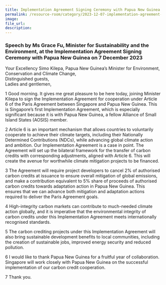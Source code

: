 ```yaml
---
title: Implementation Agreement Signing Ceremony with Papua New Guinea - Ms Grace Fu
permalink: /resource-room/category/2023-12-07-implementation-agreement-papua-new-guinea
image: 
file_url: 
description: 
---
```


### Speech by Ms Grace Fu, Minister for Sustainability and the Environment, at the Implementation Agreement Signing Ceremony with Papua New Guinea on 7 December 2023

Your Excellency Simo Kilepa, Papua New Guinea’s Minister for Environment, Conservation and Climate Change,  
Distinguished guests,  
Ladies and gentlemen,  

1 Good morning. It gives me great pleasure to be here today, joining Minister Kilepa to sign the Implementation Agreement for cooperation under Article 6 of the Paris Agreement between Singapore and Papua New Guinea. This is Singapore’s first Implementation Agreement, which is especially significant because it is with Papua New Guinea, a fellow Alliance of Small Island States (AOSIS) member. 

2 Article 6 is an important mechanism that allows countries to voluntarily cooperate to achieve their climate targets, including their Nationally Determined Contributions (NDCs), while advancing global climate action and ambition. Our Implementation Agreement is a case in point. The Agreement will set up the bilateral framework for the transfer of carbon credits with corresponding adjustments, aligned with Article 6. This will create the avenue for worthwhile climate mitigation projects to be financed.

3 The Agreement will require project developers to cancel 2% of authorised carbon credits at issuance to ensure overall mitigation of global emissions, and make a contribution equivalent to 5% share of proceeds of authorised carbon credits towards adaptation action in Papua New Guinea. This ensures that we can advance both mitigation and adaptation actions required to deliver the Paris Agreement goals. 

4 High-integrity carbon markets can contribute to much-needed climate action globally, and it is imperative that the environmental integrity of carbon credits under this Implementation Agreement meets internationally recognised standards.

5 The carbon crediting projects under this Implementation Agreement will also bring sustainable development benefits to local communities, including the creation of sustainable jobs, improved energy security and reduced pollution.

6 I would like to thank Papua New Guinea for a fruitful year of collaboration. Singapore will work closely with Papua New Guinea on the successful implementation of our carbon credit cooperation. 

7 Thank you.
